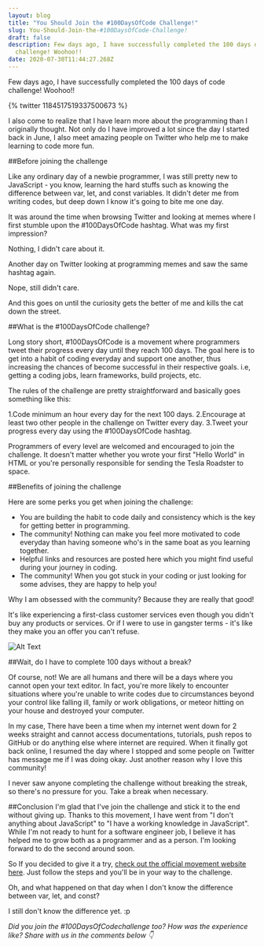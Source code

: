 ```yaml
---
layout: blog
title: "You Should Join the #100DaysOfCode Challenge!"
slug: You-Should-Join-the-#100DaysOfCode-Challenge!
draft: false
description: Few days ago, I have successfully completed the 100 days of code
  challenge! Woohoo!!
date: 2020-07-30T11:44:27.268Z
---
```

Few days ago, I have successfully completed the 100 days of code challenge! Woohoo!!

{% twitter 1184517519337500673 %}

I also come to realize that I have learn more about the programming than I originally thought. Not only do I have improved a lot since the day I started back in June, I also meet amazing people on Twitter who help me to make learning to code more fun.

##Before joining the challenge

Like any ordinary day of a newbie programmer, I was still pretty new to JavaScript - you know, learning the hard stuffs such as knowing the difference between var, let, and const variables. It didn't deter me from writing codes, but deep down I know it's going to bite me one day.

It was around the time when browsing Twitter and looking at memes where I first stumble upon the #100DaysOfCode hashtag. What was my first impression?

Nothing, I didn't care about it.

Another day on Twitter looking at programming memes and saw the same hashtag again.

Nope, still didn't care.

And this goes on until the curiosity gets the better of me and kills the cat down the street.

##What is the #100DaysOfCode challenge?

Long story short, #100DaysOfCode is a movement where programmers tweet their progress every day until they reach 100 days. The goal here is to get into a habit of coding everyday and support one another, thus increasing the chances of become successful in their respective goals. i.e, getting a coding jobs, learn frameworks, build projects, etc.

The rules of the challenge are pretty straightforward and basically goes something like this:

1.Code minimum an hour every day for the next 100 days.
2.Encourage at least two other people in the challenge on Twitter every day.
3.Tweet your progress every day using the #100DaysOfCode hashtag.  

Programmers of every level are welcomed and encouraged to join the challenge. It doesn't matter whether you wrote your first "Hello World" in HTML or you're personally responsible for sending the Tesla Roadster to space.

##Benefits of joining the challenge

Here are some perks you get when joining the challenge:

- You are building the habit to code daily and consistency which is the key for getting better in programming.
- The community! Nothing can make you feel more motivated to code everyday than having someone who's in the same boat as you learning together.
- Helpful links and resources are posted here which you might find useful during your journey in coding.
- The community! When you got stuck in your coding or just looking for some advises, they are happy to help you!

Why I am obsessed with the community? Because they are really that good!

It's like experiencing a first-class customer services even though you didn't buy any products or services. Or if I were to use in gangster terms - it's like they make you an offer you can't refuse.

![Alt Text](https://thepracticaldev.s3.amazonaws.com/i/pp1oj2obq3qba9kgjwa7.jpg)

##Wait, do I have to complete 100 days without a break?

Of course, not! We are all humans and there will be a days where you cannot open your text editor. In fact, you're more likely to encounter situations where you're unable to write codes due to circumstances beyond your control like falling ill, family or work obligations, or meteor hitting on your house and destroyed your computer.

In my case, There have been a time when my internet went down for 2 weeks straight and cannot access documentations, tutorials, push repos to GitHub or do anything else where internet are required. When it finally got back online, I resumed the day where I stopped and some people on Twitter has message me if I was doing okay. Just another reason why I love this community!

I never saw anyone completing the challenge without breaking the streak, so there's no pressure for you. Take a break when necessary.

##Conclusion
I'm glad that I've join the challenge and stick it to the end without giving up. Thanks to this movement, I have went from "I don't anything about JavaScript" to "I have a working knowledge in JavaScript". While I'm not ready to hunt for a software engineer job, I believe it has helped me to grow both as a programmer and as a person. I'm looking forward to do the second around soon. 

So If you decided to give it a try, [check out the official movement website here](https://www.100daysofcode.com/). Just follow the steps and you'll be in your way to the challenge.

Oh, and what happened on that day when I don't know the difference between var, let, and const?

I still don't know the difference yet. :p



<i>Did you join the #100DaysOfCodechallenge too? How was the experience like? Share with us in the comments below ‎👇<i/>